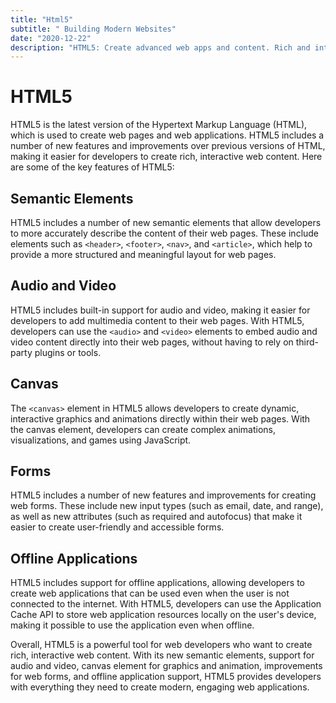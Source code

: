 ```yaml
---
title: "Html5"
subtitle: " Building Modern Websites"
date: "2020-12-22"
description: "HTML5: Create advanced web apps and content. Rich and interactive experiences. Mobile-friendly and responsive design. Essential tool for modern web development."
---
```


# HTML5

HTML5 is the latest version of the Hypertext Markup Language (HTML), which is used to create web pages and web applications. HTML5 includes a number of new features and improvements over previous versions of HTML, making it easier for developers to create rich, interactive web content. Here are some of the key features of HTML5:

## Semantic Elements

HTML5 includes a number of new semantic elements that allow developers to more accurately describe the content of their web pages. These include elements such as `<header>`, `<footer>`, `<nav>`, and `<article>`, which help to provide a more structured and meaningful layout for web pages.

## Audio and Video

HTML5 includes built-in support for audio and video, making it easier for developers to add multimedia content to their web pages. With HTML5, developers can use the `<audio>` and `<video>` elements to embed audio and video content directly into their web pages, without having to rely on third-party plugins or tools.

## Canvas

The `<canvas>` element in HTML5 allows developers to create dynamic, interactive graphics and animations directly within their web pages. With the canvas element, developers can create complex animations, visualizations, and games using JavaScript.

## Forms

HTML5 includes a number of new features and improvements for creating web forms. These include new input types (such as email, date, and range), as well as new attributes (such as required and autofocus) that make it easier to create user-friendly and accessible forms.

## Offline Applications

HTML5 includes support for offline applications, allowing developers to create web applications that can be used even when the user is not connected to the internet. With HTML5, developers can use the Application Cache API to store web application resources locally on the user's device, making it possible to use the application even when offline.

Overall, HTML5 is a powerful tool for web developers who want to create rich, interactive web content. With its new semantic elements, support for audio and video, canvas element for graphics and animation, improvements for web forms, and offline application support, HTML5 provides developers with everything they need to create modern, engaging web applications.
